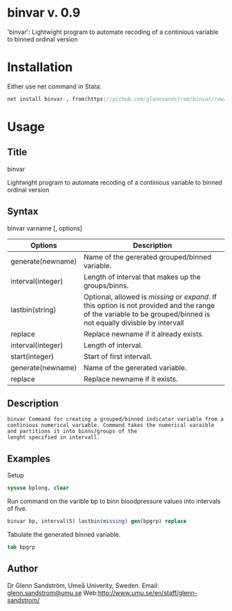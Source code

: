 # binvar v. 0.9
'binvar': Lightwight program to automate recoding of a continious variable to binned ordinal version 

Installation
============
Either use net command in Stata:
```stata
net install binvar , from(https://github.com/glennsandstrom/binvar/raw/master/)
```
Usage
=====


Title
-----

binvar 

Lightwight program to automate recoding of a continious variable to binned ordinal version 

Syntax
------
binvar varname [, options]

Options           | Description
----------------- | -------------
generate(newname) | Name of the gererated grouped/binned variable.
interval(integer) | Length of interval that makes up the groups/binns.
lastbin(string)   | Optional, allowed is *missing* or *expand*. If this option is not provided and the range of the variable to be grouped/binned is not equally divisble by intervall
replace           | Replace newname if it already exists.
interval(integer) | Length of interval.
start(integer)    | Start of first intervall.
generate(newname) | Name of the gererated variable.
replace           | Replace newname if it exists.




Description
------------

    binvar Command for creating a grouped/binned indicator variable from a continious numerical variable. Command takes the numerical varaible and partitions it into binns/groups of the
    lenght specified in intervall.  


Examples
--------

Setup
```stata
sysuse bplong, clear
```

Run command on the varible bp to binn bloodpressure values into intervals of five.
```stata
binvar bp, interval(5) lastbin(missing) gen(bpgrp) replace
```

Tabulate the generated binned variable.
```stata
tab bpgrp
```

Author
-------

Dr Glenn Sandström, Umeå Univerity, Sweden.
Email: glenn.sandstrom@umu.se
Web:http://www.umu.se/en/staff/glenn-sandstrom/

